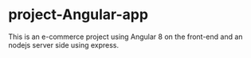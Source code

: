 # project-Angular-app

This is an e-commerce project using Angular 8 on the front-end and an nodejs server side using express.